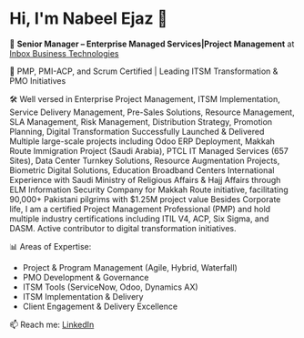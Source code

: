 # Hi, I'm Nabeel Ejaz 👋

🎯 **Senior Manager – Enterprise Managed Services|Project Management** at [Inbox Business Technologies](https://www.inboxbiz.com)

💼 PMP, PMI-ACP, and Scrum Certified | Leading ITSM Transformation & PMO Initiatives

🛠️ Well versed in Enterprise Project Management, ITSM Implementation, Service Delivery Management, Pre-Sales Solutions, Resource Management, SLA Management, Risk Management, Distribution Strategy, Promotion Planning, Digital Transformation
Successfully Launched & Delivered Multiple large-scale projects including Odoo ERP Deployment, Makkah Route Immigration Project (Saudi Arabia), PTCL IT Managed Services (657 Sites), Data Center Turnkey Solutions, Resource Augmentation Projects, Biometric Digital Solutions, Education Broadband Centers
International Experience with Saudi Ministry of Religious Affairs & Hajj Affairs through ELM Information Security Company for Makkah Route initiative, facilitating 90,000+ Pakistani pilgrims with $1.25M project value
Besides Corporate life, I am a certified Project Management Professional (PMP) and hold multiple industry certifications including ITIL V4, ACP, Six Sigma, and DASM. Active contributor to digital transformation initiatives.


📊 Areas of Expertise:
- Project & Program Management (Agile, Hybrid, Waterfall)
- PMO Development & Governance
- ITSM Tools (ServiceNow, Odoo, Dynamics AX)
- ITSM Implementation & Delivery
- Client Engagement & Delivery Excellence

📫 Reach me: [LinkedIn](https://linkedin.com/in/your-link)

